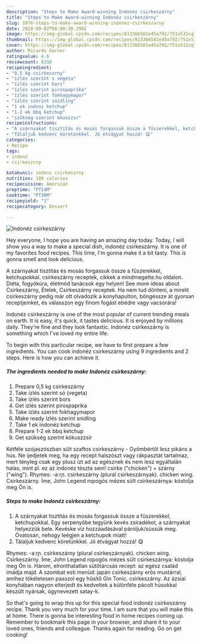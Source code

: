 ```yaml
---
description: "Steps to Make Award-winning Indonéz csirkeszárny"
title: "Steps to Make Award-winning Indonéz csirkeszárny"
slug: 1076-steps-to-make-award-winning-indonez-csirkeszarny
date: 2020-09-02T08:00:30.296Z
image: https://img-global.cpcdn.com/recipes/813366581e45a792/751x532cq70/indonez-csirkeszarny-recept-foto.jpg
thumbnail: https://img-global.cpcdn.com/recipes/813366581e45a792/751x532cq70/indonez-csirkeszarny-recept-foto.jpg
cover: https://img-global.cpcdn.com/recipes/813366581e45a792/751x532cq70/indonez-csirkeszarny-recept-foto.jpg
author: Ricardo Garner
ratingvalue: 4.6
reviewcount: 8310
recipeingredient:
- "0,5 kg csirkeszrny"
- "ízlés szerint s vegeta"
- "ízlés szerint bors"
- "ízlés szerint pirospaprika"
- "ízlés szerint fokhagymapor"
- "ízlés szerint snidling"
- "1 ek indonz ketchup"
- "1-2 ek bbq ketchup"
- "szükség szerint kkuszzsr"
recipeinstructions:
- "A szárnyakat tisztítás és mosás forgassuk össze a fűszerekkel, ketchupokkal. Egy serpenyőbe tegyünk kevés zsiradékot, a szárnyakat helyezzük bele. Kevéske víz hozzáadásával pároljuk/süssük meg. Óvatosan, nehogy leégjen a ketchupok miatt!"
- "Tálaljuk kedvenc köretünkkel. Jó étvágyat hozzá! 😋"
categories:
- Recipe
tags:
- indonz
- csirkeszrny

katakunci: indonz csirkeszrny 
nutrition: 189 calories
recipecuisine: American
preptime: "PT14M"
cooktime: "PT30M"
recipeyield: "1"
recipecategory: Dessert

---
```



![Indonéz csirkeszárny](https://img-global.cpcdn.com/recipes/813366581e45a792/751x532cq70/indonez-csirkeszarny-recept-foto.jpg)

Hey everyone, I hope you are having an amazing day today. Today, I will show you a way to make a special dish, indonéz csirkeszárny. It is one of my favorites food recipes. This time, I'm gonna make it a bit tasty. This is gonna smell and look delicious.

A szárnyakat tisztítás és mosás forgassuk össze a fűszerekkel, ketchupokkal. csirkeszárny receptek, cikkek a mindmegette.hu oldalon. Diéta, fogyókúra, életmód tanácsok egy helyen! See more ideas about Csirkeszárny, Ételek, Csirkeszárny receptek. Ha nem tud dönteni, a mirelit csirkeszárny pedig már ott olvadozik a konyhapulton, böngéssze át gyorsan receptjeinket, és válasszon egy finom fogást ebédre vagy vacsorára!

Indonéz csirkeszárny is one of the most popular of current trending meals on earth. It is easy, it's quick, it tastes delicious. It is enjoyed by millions daily. They're fine and they look fantastic. Indonéz csirkeszárny is something which I've loved my entire life.


To begin with this particular recipe, we have to first prepare a few ingredients. You can cook indonéz csirkeszárny using 9 ingredients and 2 steps. Here is how you can achieve it.

<!--inarticleads1-->

##### The ingredients needed to make Indonéz csirkeszárny:

1. Prepare 0,5 kg csirkeszárny
1. Take ízlés szerint só (vegeta)
1. Take ízlés szerint bors
1. Get ízlés szerint pirospaprika
1. Take ízlés szerint fokhagymapor
1. Make ready ízlés szerint snidling
1. Take 1 ek indonéz ketchup
1. Prepare 1-2 ek bbq ketchup
1. Get szükség szerint kókuszzsír


Kétféle szójaszószban sült szaftos csirkeszárny - Gyömbértől lesz pikáns a hús. Ne ijedjetek meg, ha egy recept halszószt vagy rákpasztát tartalmaz, mert tényleg csak egy plusz ízt ad az egésznek és nem lesz egyáltalán halas, mint pl. ez az indonéz tészta sem!  csirke (&#34;chicken&#34;) +‎ szárny (&#34;wing&#34;). Rhymes: -aːrɲ. csirkeszárny (plural csirkeszárnyak). chicken wing. Csirkeszárny. Íme, John Legend ropogós mézes sült csirkeszárnya: kóstolja meg Ön is. 

<!--inarticleads2-->

##### Steps to make Indonéz csirkeszárny:

1. A szárnyakat tisztítás és mosás forgassuk össze a fűszerekkel, ketchupokkal. Egy serpenyőbe tegyünk kevés zsiradékot, a szárnyakat helyezzük bele. Kevéske víz hozzáadásával pároljuk/süssük meg. Óvatosan, nehogy leégjen a ketchupok miatt!
1. Tálaljuk kedvenc köretünkkel. Jó étvágyat hozzá! 😋


Rhymes: -aːrɲ. csirkeszárny (plural csirkeszárnyak). chicken wing. Csirkeszárny. Íme, John Legend ropogós mézes sült csirkeszárnya: kóstolja meg Ön is. Három, elronthatatlan sütőtárcsás recept: az egész család imádja majd. A szombat esti menüd: japán csirkeszárny erős mustárral, amihez tökéletesen passzol egy hűsítő Gin Tonic. csirkeszárny. Az ázsiai konyhában nagyon elterjedt és kedveltek a különféle pácolt húsokkal készült nyársak, úgynevezett satay-k. 

So that's going to wrap this up for this special food indonéz csirkeszárny recipe. Thank you very much for your time. I am sure that you will make this at home. There is gonna be interesting food in home recipes coming up. Remember to bookmark this page in your browser, and share it to your loved ones, friends and colleague. Thanks again for reading. Go on get cooking!
